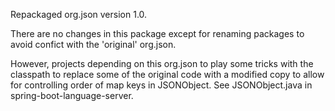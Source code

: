 Repackaged org.json version 1.0. 

There are no changes in this package except for renaming packages to avoid
confict with the 'original' org.json. 

However, projects depending on this org.json to play some tricks with the
classpath to replace some of the original code with a modified copy
to allow for controlling order of map keys in JSONObject. See JSONObject.java 
in spring-boot-language-server. 